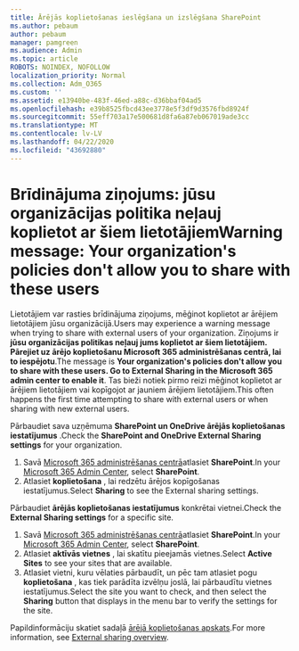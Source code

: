 ```yaml
---
title: Ārējās koplietošanas ieslēgšana un izslēgšana SharePoint
ms.author: pebaum
author: pebaum
manager: pamgreen
ms.audience: Admin
ms.topic: article
ROBOTS: NOINDEX, NOFOLLOW
localization_priority: Normal
ms.collection: Adm_O365
ms.custom: ''
ms.assetid: e13940be-483f-46ed-a88c-d36bbaf04ad5
ms.openlocfilehash: e39b8525fbcd43ee3778e5f3df9d3576fbd8924f
ms.sourcegitcommit: 55eff703a17e500681d8fa6a87eb067019ade3cc
ms.translationtype: MT
ms.contentlocale: lv-LV
ms.lasthandoff: 04/22/2020
ms.locfileid: "43692880"
---
```

# <a name="warning-message-your-organizations-policies-dont-allow-you-to-share-with-these-users"></a><span data-ttu-id="484fa-102">Brīdinājuma ziņojums: jūsu organizācijas politika neļauj koplietot ar šiem lietotājiem</span><span class="sxs-lookup"><span data-stu-id="484fa-102">Warning message: Your organization's policies don't allow you to share with these users</span></span>

<span data-ttu-id="484fa-103">Lietotājiem var rasties brīdinājuma ziņojums, mēģinot koplietot ar ārējiem lietotājiem jūsu organizācijā.</span><span class="sxs-lookup"><span data-stu-id="484fa-103">Users may experience a warning message when trying to share with external users of your organization.</span></span> <span data-ttu-id="484fa-104">Ziņojums ir **jūsu organizācijas politikas neļauj jums koplietot ar šiem lietotājiem. Pārejiet uz ārējo koplietošanu Microsoft 365 administrēšanas centrā, lai to iespējotu**.</span><span class="sxs-lookup"><span data-stu-id="484fa-104">The message is **Your organization's policies don't allow you to share with these users. Go to External Sharing in the Microsoft 365 admin center to enable it**.</span></span> <span data-ttu-id="484fa-105">Tas bieži notiek pirmo reizi mēģinot koplietot ar ārējiem lietotājiem vai kopīgojot ar jauniem ārējiem lietotājiem.</span><span class="sxs-lookup"><span data-stu-id="484fa-105">This often happens the first time attempting to share with external users or when sharing with new external users.</span></span>

<span data-ttu-id="484fa-106">Pārbaudiet sava uzņēmuma **SharePoint un OneDrive ārējās koplietošanas iestatījumus** .</span><span class="sxs-lookup"><span data-stu-id="484fa-106">Check the **SharePoint and OneDrive External Sharing settings** for your organization.</span></span>

1. <span data-ttu-id="484fa-107">Savā [Microsoft 365 administrēšanas centrā](https://admin.microsoft.com/AdminPortal/Home#/homepage">https://admin.microsoft.com/)atlasiet **SharePoint**.</span><span class="sxs-lookup"><span data-stu-id="484fa-107">In your [Microsoft 365 Admin Center](https://admin.microsoft.com/AdminPortal/Home#/homepage">https://admin.microsoft.com/), select **SharePoint**.</span></span>
3. <span data-ttu-id="484fa-108">Atlasiet **koplietošana** , lai redzētu ārējos kopīgošanas iestatījumus.</span><span class="sxs-lookup"><span data-stu-id="484fa-108">Select **Sharing** to see the External sharing settings.</span></span>

<span data-ttu-id="484fa-109">Pārbaudiet **ārējās koplietošanas iestatījumus** konkrētai vietnei.</span><span class="sxs-lookup"><span data-stu-id="484fa-109">Check the **External Sharing settings** for a specific site.</span></span>

1. <span data-ttu-id="484fa-110">Savā [Microsoft 365 administrēšanas centrā](https://admin.microsoft.com/AdminPortal/Home#/homepage">https://admin.microsoft.com/)atlasiet **SharePoint**.</span><span class="sxs-lookup"><span data-stu-id="484fa-110">In your [Microsoft 365 Admin Center](https://admin.microsoft.com/AdminPortal/Home#/homepage">https://admin.microsoft.com/), select **SharePoint**.</span></span>
2. <span data-ttu-id="484fa-111">Atlasiet **aktīvās vietnes** , lai skatītu pieejamās vietnes.</span><span class="sxs-lookup"><span data-stu-id="484fa-111">Select **Active Sites** to see your sites that are available.</span></span>
3. <span data-ttu-id="484fa-112">Atlasiet vietni, kuru vēlaties pārbaudīt, un pēc tam atlasiet pogu **koplietošana** , kas tiek parādīta izvēlņu joslā, lai pārbaudītu vietnes iestatījumus.</span><span class="sxs-lookup"><span data-stu-id="484fa-112">Select the site you want to check, and then select the **Sharing** button that displays in the menu bar to verify the settings for the site.</span></span>

<span data-ttu-id="484fa-113">Papildinformāciju skatiet sadaļā [ārējā koplietošanas apskats](https://docs.microsoft.com/sharepoint/external-sharing-overview).</span><span class="sxs-lookup"><span data-stu-id="484fa-113">For more information, see [External sharing overview](https://docs.microsoft.com/sharepoint/external-sharing-overview).</span></span>